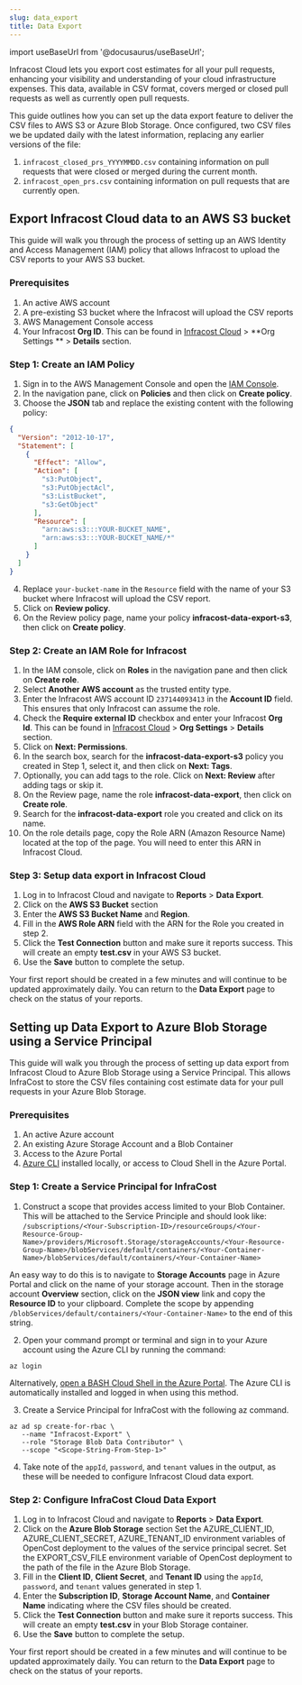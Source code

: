 ```yaml
---
slug: data_export 
title: Data Export
---
```


import useBaseUrl from '@docusaurus/useBaseUrl';

Infracost Cloud lets you export cost estimates for all your pull requests, enhancing your visibility and understanding
of your cloud infrastructure expenses. This data, available in CSV format, covers merged or closed pull requests as well
as currently open pull requests.

This guide outlines how you can set up the data export feature to deliver the CSV files to AWS S3 or Azure Blob Storage.
Once configured, two CSV files we be updated daily with the latest information, replacing any earlier versions of the
file:

1. `infracost_closed_prs_YYYYMMDD.csv` containing information on pull requests that were closed or merged during the
   current month.
2. `infracost_open_prs.csv` containing information on pull requests that are currently open.

## Export Infracost Cloud data to an AWS S3 bucket

This guide will walk you through the process of setting up an AWS Identity and Access Management (IAM) policy that
allows Infracost to upload the CSV reports to your AWS S3 bucket.

### Prerequisites

1. An active AWS account
2. A pre-existing S3 bucket where the Infracost will upload the CSV reports
3. AWS Management Console access
4. Your Infracost **Org ID**. This can be found in [Infracost Cloud](https://dashboard.infracost.io) > **Org Settings
   ** > **Details** section.

### Step 1: Create an IAM Policy

1. Sign in to the AWS Management Console and open the [IAM Console](https://console.aws.amazon.com/iam/).
2. In the navigation pane, click on **Policies** and then click on **Create policy**.
3. Choose the **JSON** tab and replace the existing content with the following policy:

```json
{
  "Version": "2012-10-17",
  "Statement": [
    {
      "Effect": "Allow",
      "Action": [
        "s3:PutObject",
        "s3:PutObjectAcl",
        "s3:ListBucket",
        "s3:GetObject"
      ],
      "Resource": [
        "arn:aws:s3:::YOUR-BUCKET_NAME",
        "arn:aws:s3:::YOUR-BUCKET_NAME/*"
      ]
    }
  ]
}
```

4. Replace `your-bucket-name` in the `Resource` field with the name of your S3 bucket where Infracost will upload the
   CSV report.
5. Click on **Review policy**.
6. On the Review policy page, name your policy **infracost-data-export-s3**, then click on **Create policy**.

### Step 2: Create an IAM Role for Infracost

1. In the IAM console, click on **Roles** in the navigation pane and then click on **Create role**.
2. Select **Another AWS account** as the trusted entity type.
3. Enter the Infracost AWS account ID `237144093413` in the **Account ID** field. This ensures that only Infracost can
   assume the role.
4. Check the **Require external ID** checkbox and enter your Infracost **Org Id**. This can be found
   in [Infracost Cloud](https://dashboard.infracost.io) > **Org Settings** > **Details** section.
5. Click on **Next: Permissions**.
6. In the search box, search for the **infracost-data-export-s3** policy you created in Step 1, select it, and then
   click on **Next: Tags**.
7. Optionally, you can add tags to the role. Click on **Next: Review** after adding tags or skip it.
8. On the Review page, name the role **infracost-data-export**, then click on **Create role**.
9. Search for the **infracost-data-export** role you created and click on its name.
10. On the role details page, copy the Role ARN (Amazon Resource Name) located at the top of the page. You will need to
    enter this ARN in Infracost Cloud.

### Step 3: Setup data export in Infracost Cloud

1. Log in to Infracost Cloud and navigate to **Reports** > **Data Export**.
2. Click on the **AWS S3 Bucket** section
3. Enter the **AWS S3 Bucket Name** and **Region**.
4. Fill in the **AWS Role ARN** field with the ARN for the Role you created in step 2.
5. Click the **Test Connection** button and make sure it reports success. This will create an empty **test.csv** in your
   AWS S3 bucket.
6. Use the **Save** button to complete the setup.

Your first report should be created in a few minutes and will continue to be updated approximately daily. You can return
to the **Data Export** page to check on the status of your reports.

## Setting up Data Export to Azure Blob Storage using a Service Principal

This guide will walk you through the process of setting up data export from Infracost Cloud to Azure Blob Storage using
a Service Principal. This allows InfraCost to store the CSV files containing cost estimate data for your pull requests
in your Azure Blob Storage.

### Prerequisites

1. An active Azure account
2. An existing Azure Storage Account and a Blob Container
3. Access to the Azure Portal
4. [Azure CLI](https://docs.microsoft.com/en-us/cli/azure/install-azure-cli) installed locally, or access to Cloud Shell
   in the Azure Portal.

### Step 1: Create a Service Principal for InfraCost

1. Construct a scope that provides access limited to your Blob Container. This will be attached to the Service Principle
   and should look like:
   `/subscriptions/<Your-Subscription-ID>/resourceGroups/<Your-Resource-Group-Name>/providers/Microsoft.Storage/storageAccounts/<Your-Resource-Group-Name>/blobServices/default/containers/<Your-Container-Name>/blobServices/default/containers/<Your-Container-Name>`

An easy way to do this is to navigate to **Storage Accounts** page in Azure Portal and click on the name of your storage
account. Then in the storage account **Overview** section, click on the **JSON view** link and copy the **Resource ID**
to your clipboard. Complete the scope by appending `/blobServices/default/containers/<Your-Container-Name>` to the end
of this string.

2. Open your command prompt or terminal and sign in to your Azure account using the Azure CLI by running the command:

```
az login
```

Alternatively, [open a BASH Cloud Shell in the Azure Portal](https://learn.microsoft.com/en-us/azure/cloud-shell/quickstart?tabs=azurecli).
The Azure CLI is automatically installed and logged in when using this method.

3. Create a Service Principal for InfraCost with the following az command.

```
az ad sp create-for-rbac \
   --name "Infracost-Export" \
   --role "Storage Blob Data Contributor" \
   --scope "<Scope-String-From-Step-1>"
```

4. Take note of the `appId`, `password`, and `tenant` values in the output, as these will be needed to configure
   Infracost Cloud data export.

### Step 2: Configure InfraCost Cloud Data Export

1. Log in to Infracost Cloud and navigate to **Reports** > **Data Export**.
2. Click on the **Azure Blob Storage** section Set the AZURE_CLIENT_ID, AZURE_CLIENT_SECRET, AZURE_TENANT_ID environment
   variables of OpenCost deployment to the values of the service principal secret. Set the EXPORT_CSV_FILE environment
   variable of OpenCost deployment to the path of the file in the Azure Blob Storage.
3. Fill in the **Client ID**, **Client Secret**, and **Tenant ID** using the `appId`, `password`, and `tenant` values
   generated in step 1.
4. Enter the **Subscription ID**, **Storage Account Name**, and **Container Name** indicating where the CSV files should
   be created.
5. Click the **Test Connection** button and make sure it reports success. This will create an empty **test.csv** in your
   Blob Storage container.
6. Use the **Save** button to complete the setup.

Your first report should be created in a few minutes and will continue to be updated approximately daily. You can return
to the **Data Export** page to check on the status of your reports.
